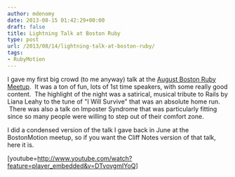 ```yaml
---
author: mdenomy
date: 2013-08-15 01:42:29+00:00
draft: false
title: Lightning Talk at Boston Ruby
type: post
url: /2013/08/14/lightning-talk-at-boston-ruby/
tags:
- RubyMotion
---
```


I gave my first big crowd (to me anyway) talk at the [August Boston Ruby Meetup](http://bostonrb.org/presentations/month/August-2013).  It was a ton of fun, lots of 1st time speakers, with some really good content.  The highlight of the night was a satirical, musical tribute to Rails by Liana Leahy to the tune of "I Will Survive" that was an absolute home run.  There was also a talk on Imposter Syndrome that was particularly fitting since so many people were willing to step out of their comfort zone.

I did a condensed version of the talk I gave back in June at the BostonMotion meetup, so if you want the Cliff Notes version of that talk, here it is.

[youtube=http://www.youtube.com/watch?feature=player_embedded&v=DTvovgmIYoQ]

